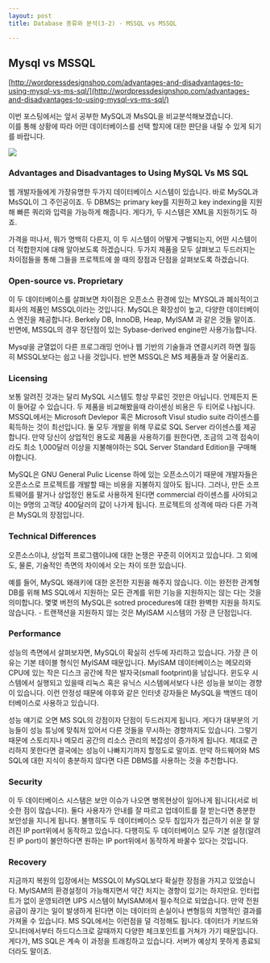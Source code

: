 ```yaml
---
layout: post
title: Database 종류와 분석(3-2) - MSSQL vs MSSQL

---
```


## Mysql vs MSSQL
[http://wordpressdesignshop.com/advantages-and-disadvantages-to-using-mysql-vs-ms-sql/](http://wordpressdesignshop.com/advantages-and-disadvantages-to-using-mysql-vs-ms-sql/)

이번 포스팅에서는 앞서 공부한 MySQL과 MsSQL을 비교분석해보겠습니다.  
이를 통해 상황에 따라 어떤 데이터베이스를 선택 할지에 대한 판단을 내릴 수 있게 되기를 바랍니다. 

![](http://i2.wp.com/hostlater.com/wp-content/uploads/2013/06/MySQL-vs-SQL-e1370076685719.png?w=320)

### Advantages and Disadvantages to Using MySQL Vs MS SQL


웹 개발자들에게 가장유명한 두가지 데이터베이스 시스템이 있습니다. 바로 MySQL과 MsSQL이 그 주인공이죠. 두 DBMS는 primary key를 지원하고 key indexing을 지원해 빠른 쿼리와 입력을 가능하게 해줍니다. 게다가, 두 시스템은 XML을 지원하기도 하죠.

가격을 떠나서, 뭐가 명백히 다른지, 이 두 시스템이 어떻게 구별되는지, 어떤 시스템이 더 적합한지에 대해 알아보도록 하겠습니다. 두가지 제품을 모두 살펴보고 두드러지는 차이점들을 통해 그들을 프로젝트에 쓸 때의 장점과 단점을 살펴보도록 하겠습니다.

### Open-source vs. Proprietary

이 두 데이터베이스를 살펴보면 차이점은 오픈소스 환경에 있는 MYSQL과 폐쇠적이고 회사의 제품인 MSSQL이라는 것입니다. MySQL은 확장성이 높고, 다양한 데이터베이스 엔진을 제공합니다. Berkely DB, InnoDB, Heap, MyISAM 과 같은 것들 말이죠. 반면에, MSSQL의 경우 장단점이 있는 Sybase-derived engine만 사용가능합니다.

Mysql을 균열없이 다른 프로그래밍 언어나 웹 기반의 기술들과 연결시키려 하면 월등히 MSSQL보다는 쉽고 나을 것입니다. 반면 MSSQL은 MS 제품들과 잘 어울리죠.

### Licensing

보통 알려진 것과는 달리 MySQL 시스템도 항상 무료인 것만은 아닙니다. 언제든지 돈이 들어갈 수 있습니다. 두 제품을 비교해봤을때 라이센싱 비용은 두 티어로 나뉩니다. MSSQL에서는 Microsoft Devlepor 혹은 Microsoft Visul studio suite 라이센스를 획득하는 것이 최선입니다. 둘 모두 개발을 위해 무료로 SQL Server 라이센스를 제공합니다. 만약 당신이 상업적인 용도로 제품을 사용하기를 원한다면, 조금의 고객 접속이라도 최소 1,000달러 이상을 지불해야하는 SQL Server Standard Edition을 구매해야합니다.

MySQL은 GNU General Pulic License 하에 있는 오픈소스이기 때문에 개발자들은 오픈소스로 프로젝트를 개발할 때는 비용을 지불하지 않아도 됩니다. 그러나, 만든 소프트웨어를 팔거나 상업정인 용도로 사용하게 된다면 commercial 라이센스를 사야되고 이는 9명의 고객당 400달러의 값이 나가게 됩니다. 프로젝트의 성격에 따라 다른 가격은 MySQL의 장점입니다.

### Technical Differences

오픈소스이냐, 상업적 프로그램이냐에 대한 논쟁은 꾸준히 이어지고 있습니다. 그 외에도, 물론, 기술적인 측면의 차이에서 오는 차이 또한 있습니다. 

예를 들어, MySQL 왜래키에 대한 온전한 지원을 해주지 않습니다. 이는 완전한 관계형 DB를 위해 MS SQL에서 지원하는 모든 관계를 위한 기능을 지원하지는 않는 다는 것을 의미합니다. 몇몇 버전의 MySQL은 sotred procedures에 대한 완벽한 지원을 하지도 않습니다. - 트랜잭션을 지원하지 않는 것은 MyISAM 시스템의 가장 큰 단점입니다.

### Performance

성능의 측면에서 살펴보자면, MySQL이 확실히 선두에 자리하고 있습니다. 가장 큰 이유는 기본 테이블 형식인 MyISAM 때문입니다. MyISAM 데이터베이스는 메모리와 CPU에 있는 작은 디스크 공간에 작은 발자국(small footprint)을 남십니다. 윈도우 시스템에서 실행되고 있을때 리눅스 혹은 유닉스 시스템에서보다 나은 성능을 보이는 경향이 있습니다. 이런 안정성 때문에 야후와 같은 인터넷 강자들은 MySQL을 백엔드 데이터베이스로 사용하고 있습니다. 

성능 얘기로 오면 MS SQL의 강점이자 단점이 두드러지게 됩니다. 게다가 대부분의 기능들이 성능 튜닝에 맞춰저 있어서 다른 것들을 무시하는 경향까지도 있습니다. 그렇기 때문에 스토리지나 메모리 공간의 리소스 관리의 복잡성이 증가하게 됩니다. 제대로 관리하지 못한다면 결국에는 성능이 나빠지기까지 할정도로 말이죠. 만약 하드웨어와 MS SQL에 대한 지식이 충분하지 않다면 다른 DBMS를 사용하는 것을 추천합니다.


### Security

이 두 데이터베이스 시스탬은 보안 이슈가 나오면 병목현상이 일어나게 됩니다(서로 비슷한 점이 많습니다). 둘다 사용자가 안내를 잘 따르고 업데이트를 잘 받는다면 충분한 보안성을 지니게 됩니다. 불행히도 두 데이터베이스 모두 침입자가 접근하기 쉬운 잘 알려진 IP port위에서 동작하고 있습니다. 다행히도 두 데이터베이스 모두 기본 설정(알려진 IP port)이 불안하다면 원하는 IP port위에서 동작하게 바꿀수 있다는 것입니다.


### Recovery

지금까지 복원의 입장에서는 MSSQL이 MySQL보다 확실한 장점을 가지고 있었습니다. MyISAM의 환경설정이 가능해지면서 약간 처지는 경향이 있기는 하지만요. 인터럽트가 없이 운영되려면 UPS 시스템이 MyISAM에서 필수적으로 되었습니다. 만약 전원공급이 끊기는 일이 발생하게 된다면 이는 데이터의  손실이나 변형등의 치명적인 결과를 가져올 수 있습니다. MS SQL에서는 이런점을 덜 걱정해도 됩니다. 데이터가 키보드와 모니터에서부터 하드디스크로 갈때까지 다양한 체크포인트를 거쳐가 가기 때문입니다. 게다가, MS SQL은 계속 이 과정을 트래킹하고 있습니다. 서버가 예상치 못하게 종료되더라도 말이죠.


